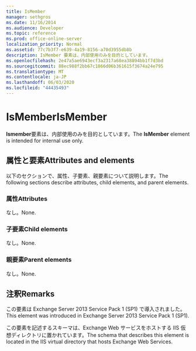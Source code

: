 ```yaml
---
title: IsMember
manager: sethgros
ms.date: 11/16/2014
ms.audience: Developer
ms.topic: reference
ms.prod: office-online-server
localization_priority: Normal
ms.assetid: 77c7b3f7-e639-4a19-8156-a70d3955db8b
description: IsMember 要素は、内部使用のみを目的としています。
ms.openlocfilehash: 2e47a5ae6943ecf3a2317a68ea38894bb1f7d3bd
ms.sourcegitcommit: 88ec988f2bb67c1866d06b361615f3674a24e795
ms.translationtype: MT
ms.contentlocale: ja-JP
ms.lasthandoff: 06/03/2020
ms.locfileid: "44435493"
---
```

# <a name="ismember"></a><span data-ttu-id="42eab-103">IsMember</span><span class="sxs-lookup"><span data-stu-id="42eab-103">IsMember</span></span>

<span data-ttu-id="42eab-104">**Ismember**要素は、内部使用のみを目的としています。</span><span class="sxs-lookup"><span data-stu-id="42eab-104">The **IsMember** element is intended for internal use only.</span></span> 

## <a name="attributes-and-elements"></a><span data-ttu-id="42eab-105">属性と要素</span><span class="sxs-lookup"><span data-stu-id="42eab-105">Attributes and elements</span></span>

<span data-ttu-id="42eab-106">以下のセクションで、属性、子要素、親要素について説明します。</span><span class="sxs-lookup"><span data-stu-id="42eab-106">The following sections describe attributes, child elements, and parent elements.</span></span>
  
### <a name="attributes"></a><span data-ttu-id="42eab-107">属性</span><span class="sxs-lookup"><span data-stu-id="42eab-107">Attributes</span></span>

<span data-ttu-id="42eab-108">なし。</span><span class="sxs-lookup"><span data-stu-id="42eab-108">None.</span></span>
  
### <a name="child-elements"></a><span data-ttu-id="42eab-109">子要素</span><span class="sxs-lookup"><span data-stu-id="42eab-109">Child elements</span></span>

<span data-ttu-id="42eab-110">なし。</span><span class="sxs-lookup"><span data-stu-id="42eab-110">None.</span></span>
  
### <a name="parent-elements"></a><span data-ttu-id="42eab-111">親要素</span><span class="sxs-lookup"><span data-stu-id="42eab-111">Parent elements</span></span>

<span data-ttu-id="42eab-112">なし。</span><span class="sxs-lookup"><span data-stu-id="42eab-112">None.</span></span>
  
## <a name="remarks"></a><span data-ttu-id="42eab-113">注釈</span><span class="sxs-lookup"><span data-stu-id="42eab-113">Remarks</span></span>

<span data-ttu-id="42eab-114">この要素は Exchange Server 2013 Service Pack 1 (SP1) で導入されました。</span><span class="sxs-lookup"><span data-stu-id="42eab-114">This element was introduced in Exchange Server 2013 Service Pack 1 (SP1).</span></span>
  
<span data-ttu-id="42eab-115">この要素を記述するスキーマは、Exchange Web サービスをホストする IIS 仮想ディレクトリに置かれています。</span><span class="sxs-lookup"><span data-stu-id="42eab-115">The schema that describes this element is located in the IIS virtual directory that hosts Exchange Web Services.</span></span>
  

